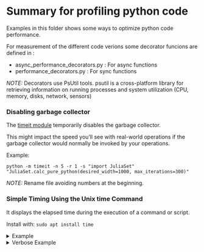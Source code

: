 # Summary for profiling python code

Examples in this folder shows some ways to optimize python code performance.

For measurement of the different code verions some decorator funcions are defined in :

- async_performance_decorators.py : For async functions
- performance_decorators.py : For sync functions

*NOTE:* Decorators use PsUtil tools. psutil is a cross-platform library for retrieving information on running processes and system utilization (CPU, memory, disks, network, sensors)

### Disabling garbage collector

The [timeit module](https://docs.python.org/3.7/library/timeit.html) temporarily disables the garbage collector.

This might impact the speed you’ll see with real-world operations
if the garbage collector would normally be invoked by your operations.

Example:
```
python -m timeit -n 5 -r 1 -s "import JuliaSet" "JuliaSet.calc_pure_python(desired_width=1000, max_iterations=300)"
```

*NOTE:* Rename file avoiding numbers at the beginning.

### Simple Timing Using the Unix time Command

It displays the elapsed time during the execution of a command or script.

Install with: `sudo apt install time`

<details><summary>Example</summary>

```/Profiling$ /usr/bin/time -p python 03_JuliaSet.py 
Length of x: 1000
Total elements: 1000000
calculate_z_serial_purepython took 2.4911041259765625 seconds
real 2.84
user 2.59
sys 0.12
```
</details>


<details><summary>Verbose Example</summary>

```
/Profiling$ /usr/bin/time --verbose python 03_JuliaSet.py 
Length of x: 1000
Total elements: 1000000
calculate_z_serial_purepython took 2.610788106918335 seconds
    Command being timed: "python 03_JuliaSet.py"
    User time (seconds): 2.69
    System time (seconds): 0.12
    Percent of CPU this job got: 98%
    Elapsed (wall clock) time (h:mm:ss or m:ss): 0:02.84
    Average shared text size (kbytes): 0
    Average unshared data size (kbytes): 0
    Average stack size (kbytes): 0
    Average total size (kbytes): 0
    Maximum resident set size (kbytes): 98428
    Average resident set size (kbytes): 0
    Major (requiring I/O) page faults: 0
    Minor (reclaiming a frame) page faults: 21800
    Voluntary context switches: 355
    Involuntary context switches: 8
    Swaps: 0
    File system inputs: 0
    File system outputs: 0
    Socket messages sent: 0
    Socket messages received: 0
    Signals delivered: 0
    Page size (bytes): 4096
    Exit status: 0
```
</details>